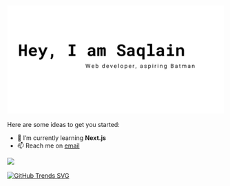 ![sample2](<images/Red Minimalist And Modern Cryptocurrency Logo Banner Landscape.png>)

Here are some ideas to get you started:

- 🌱 I’m currently learning **Next.js**
- 📫 Reach me on [email](sayedsaqlayn@gmail.com)

<p>
  <a href="https://skillicons.dev">
    <img src="https://skillicons.dev/icons?i=git,kubernetes,docker,c,vim" />
  </a>
</p>

[![GitHub Trends SVG](https://api.githubtrends.io/user/svg/mrbannerbear/langs?time_range=one_year&compact=True&theme=dark)](https://githubtrends.io)


